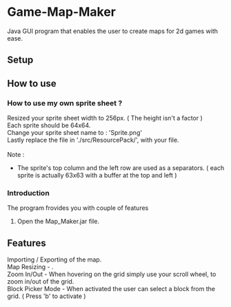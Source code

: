 # Game-Map-Maker
Java GUI program that enables the user to create maps for 2d games with ease.



## Setup




## How to use




### How to use my own sprite sheet ?

Resized your sprite sheet width to 256px. ( The height isn't a factor )<br>
Each sprite should be 64x64.<br>
Change your sprite sheet name to : 'Sprite.png'<br>
Lastly replace the file in './src/ResourcePack/', with your file.<br>
<br>
Note :<br>
* The sprite's top column and the left row are used as a separators. ( each sprite is actually 63x63 with a buffer at the top and left )

### Introduction

The program frovides you with couple of features 






1. Open the Map_Maker.jar file.<br>

## Features

Importing / Exporting of the map.<br>
Map Resizing - .<br>
Zoom In/Out - When hovering on the grid simply use your scroll wheel, to zoom in/out of the grid.<br>
Block Picker Mode - When activated the user can select a block from the grid. ( Press 'b' to activate )<br>


















